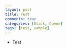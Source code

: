 ```yaml
---
layout: post
title: Test
comments: true
categories: [Stack, Queue]
tags: [test, sample]
---
```


* Test
